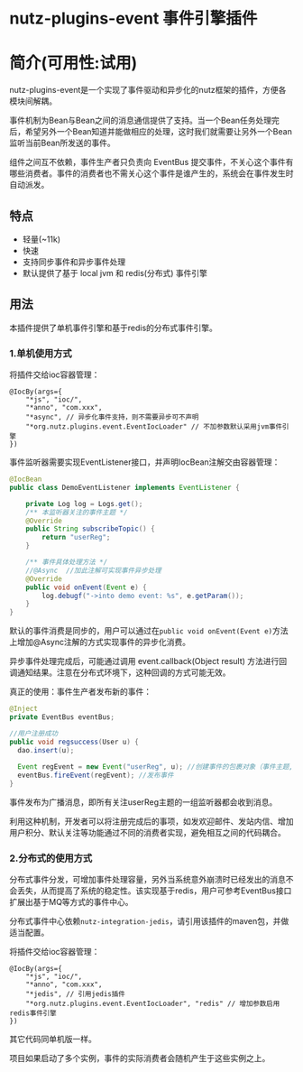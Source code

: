 
nutz-plugins-event 事件引擎插件
==================================


简介(可用性:试用)
==================================

nutz-plugins-event是一个实现了事件驱动和异步化的nutz框架的插件，方便各模块间解耦。

事件机制为Bean与Bean之间的消息通信提供了支持。当一个Bean任务处理完后，希望另外一个Bean知道并能做相应的处理，这时我们就需要让另外一个Bean监听当前Bean所发送的事件。

组件之间互不依赖，事件生产者只负责向 EventBus 提交事件，不关心这个事件有哪些消费者。事件的消费者也不需关心这个事件是谁产生的，系统会在事件发生时自动派发。


## 特点
+ 轻量(~11k)
+ 快速
+ 支持同步事件和异步事件处理
+ 默认提供了基于 local jvm 和 redis(分布式) 事件引擎




## 用法

本插件提供了单机事件引擎和基于redis的分布式事件引擎。

### 1.单机使用方式

将插件交给ioc容器管理：

```
@IocBy(args={
	"*js", "ioc/",
	"*anno", "com.xxx",
	"*async", // 异步化事件支持，则不需要异步可不声明
	"*org.nutz.plugins.event.EventIocLoader" // 不加参数默认采用jvm事件引擎
})
```

事件监听器需要实现EventListener接口，并声明IocBean注解交由容器管理：

~~~java
@IocBean
public class DemoEventListener implements EventListener {

	private Log log = Logs.get();
	/** 本监听器关注的事件主题 */
	@Override
	public String subscribeTopic() {
		return "userReg";
	}

  	/** 事件具体处理方法 */
	//@Async  //加此注解可实现事件异步处理
	@Override
	public void onEvent(Event e) {
		log.debugf("->into demo event: %s", e.getParam());
	}
}
~~~

默认的事件消费是同步的，用户可以通过在`public void onEvent(Event e)`方法上增加@Async注解的方式实现事件的异步化消费。

异步事件处理完成后，可能通过调用 event.callback(Object result) 方法进行回调通知结果。注意在分布式环境下，这种回调的方式可能无效。

真正的使用：事件生产者发布新的事件：

~~~java
@Inject
private EventBus eventBus;

//用户注册成功
public void regsuccess(User u) {
  dao.insert(u);
  
  Event regEvent = new Event("userReg", u); //创建事件的包裹对象（事件主题, 携带对象）
  eventBus.fireEvent(regEvent); //发布事件
}
~~~

事件发布为广播消息，即所有关注userReg主题的一组监听器都会收到消息。

利用这种机制，开发者可以将注册完成后的事项，如发欢迎邮件、发站内信、增加用户积分、默认关注等功能通过不同的消费者实现，避免相互之间的代码耦合。



### 2.分布式的使用方式

分布式事件分发，可增加事件处理容量，另外当系统意外崩溃时已经发出的消息不会丢失，从而提高了系统的稳定性。该实现基于redis，用户可参考EventBus接口扩展出基于MQ等方式的事件中心。

分布式事件中心依赖`nutz-integration-jedis`，请引用该插件的maven包，并做适当配置。

将插件交给ioc容器管理：

```
@IocBy(args={
	"*js", "ioc/",
	"*anno", "com.xxx",
	"*jedis", // 引用jedis插件 
	"*org.nutz.plugins.event.EventIocLoader", "redis" // 增加参数启用redis事件引擎
})
```

其它代码同单机版一样。

项目如果启动了多个实例，事件的实际消费者会随机产生于这些实例之上。



